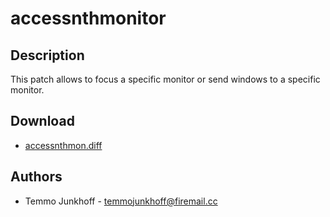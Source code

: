 accessnthmonitor
=====

Description
-----------
This patch allows to focus a specific monitor or send windows to a specific monitor.


Download
--------
* [accessnthmon.diff](accessnthmon.diff)

Authors
-------
* Temmo Junkhoff - <temmojunkhoff@firemail.cc>

